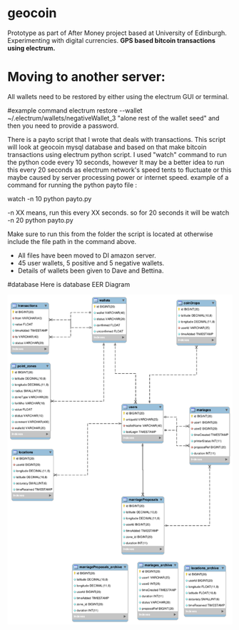 # geocoin
Prototype as part of After Money project based at University of Edinburgh. Experimenting with digital currencies. **GPS based bitcoin transactions using electrum.**


# Moving to another server:
All wallets need to be restored by either using the electrum GUI or terminal.

#example command
electrum restore --wallet ~/.electrum/wallets/negativeWallet_3 "alone rest of the wallet seed"
and then you need to provide a password.

There is a payto script that I wrote that deals with transactions. This script will look at geocoin mysql database and based on that make bitcoin transactions using electrum python script. I used "watch" command to run the python code every 10 seconds, however It may be a better idea to run this every 20 seconds as electrum network's speed tents to fluctuate or this maybe caused by server processing power or internet speed.
example of a command for running the python payto file :

watch -n 10 python payto.py

-n XX means, run this every XX seconds. so for 20 seconds it will be
watch -n 20 python payto.py

Make sure to run this from the folder the script is located at otherwise include the file path in the command above.

- All files have been moved to DI amazon server.
- 45 user wallets, 5 positive and 5 negative wallets.
- Details of wallets been given to Dave and Bettina.


#database
Here is database EER Diagram

![EER Diagram](https://github.com/Mehrpouya/geocoin/blob/master/marriage%20database%20model.png)
